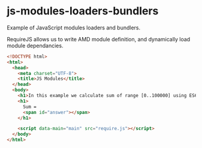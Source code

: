# js-modules-loaders-bundlers
Example of JavaScript modules loaders and bundlers.

RequireJS allows us to write AMD module definition, and dynamically load module dependancies.

```html
<!DOCTYPE html>
<html>
  <head>
    <meta charset="UTF-8">
    <title>JS Modules</title>
  </head>
  <body>
    <h1>In this example we calculate sum of range [0..100000] using ES6 syntax.</h1>
    <h1>
      Sum = 
      <span id="answer"></span>
    </h1>

    <script data-main="main" src="require.js"></script>
  </body>
</html>
```

